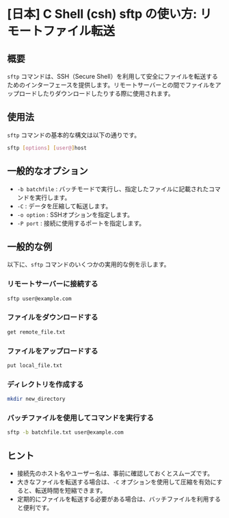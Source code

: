 # [日本] C Shell (csh) sftp の使い方: リモートファイル転送

## 概要
`sftp` コマンドは、SSH（Secure Shell）を利用して安全にファイルを転送するためのインターフェースを提供します。リモートサーバーとの間でファイルをアップロードしたりダウンロードしたりする際に使用されます。

## 使用法
`sftp` コマンドの基本的な構文は以下の通りです。

```bash
sftp [options] [user@]host
```

## 一般的なオプション
- `-b batchfile` : バッチモードで実行し、指定したファイルに記載されたコマンドを実行します。
- `-C` : データを圧縮して転送します。
- `-o option` : SSHオプションを指定します。
- `-P port` : 接続に使用するポートを指定します。

## 一般的な例
以下に、`sftp` コマンドのいくつかの実用的な例を示します。

### リモートサーバーに接続する
```bash
sftp user@example.com
```

### ファイルをダウンロードする
```bash
get remote_file.txt
```

### ファイルをアップロードする
```bash
put local_file.txt
```

### ディレクトリを作成する
```bash
mkdir new_directory
```

### バッチファイルを使用してコマンドを実行する
```bash
sftp -b batchfile.txt user@example.com
```

## ヒント
- 接続先のホスト名やユーザー名は、事前に確認しておくとスムーズです。
- 大きなファイルを転送する場合は、`-C` オプションを使用して圧縮を有効にすると、転送時間を短縮できます。
- 定期的にファイルを転送する必要がある場合は、バッチファイルを利用すると便利です。